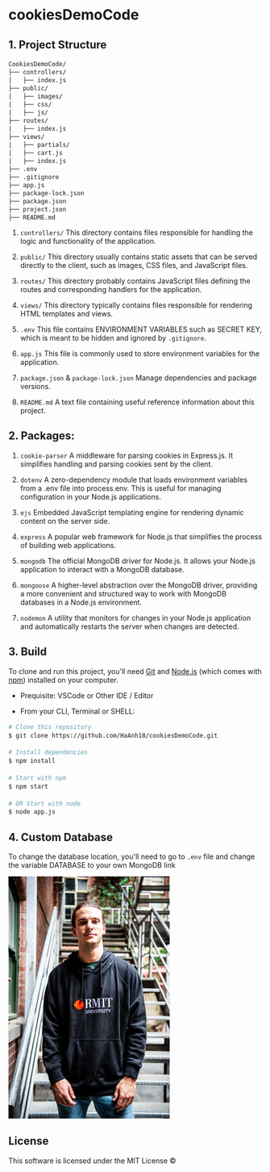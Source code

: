 # cookiesDemoCode

## 1. Project Structure

```
CookiesDemoCode/
├── controllers/
|   ├── index.js
├── public/
|   ├── images/
|   ├── css/
|   ├── js/
├── routes/
|   ├── index.js
├── views/
|   ├── partials/
|   ├── cart.js
|   ├── index.js
├── .env
├── .gitignore
├── app.js
├── package-lock.json
├── package.json
├── project.json
├── README.md
```

1. `controllers/`
This directory contains files responsible for handling the logic and functionality of the application.

2. `public/`
This directory usually contains static assets that can be served directly to the client, such as images, CSS files, and JavaScript files.

3. `routes/`
This directory probably contains JavaScript files defining the routes and corresponding handlers for the application.

4. `views/`
This directory typically contains files responsible for rendering HTML templates and views.

5. `.env`
This file contains ENVIRONMENT VARIABLES such as SECRET KEY, which is meant to be hidden and ignored by `.gitignore`.

6. `app.js`
This file is commonly used to store environment variables for the application.

7. `package.json` & `package-lock.json`
Manage dependencies and package versions.

8. `README.md`
A text file containing useful reference information about this project.

## 2. Packages:

1. `cookie-parser`
A middleware for parsing cookies in Express.js. It simplifies handling and parsing cookies sent by the client.

2. `dotenv`
A zero-dependency module that loads environment variables from a .env file into process.env. This is useful for managing configuration in your Node.js applications.

3. `ejs`
Embedded JavaScript templating engine for rendering dynamic content on the server side.

4. `express`
A popular web framework for Node.js that simplifies the process of building web applications. 

5. `mongodb`
The official MongoDB driver for Node.js. It allows your Node.js application to interact with a MongoDB database.

6. `mongoose`
A higher-level abstraction over the MongoDB driver, providing a more convenient and structured way to work with MongoDB databases in a Node.js environment.

7. `nodemon`
A utility that monitors for changes in your Node.js application and automatically restarts the server when changes are detected. 

## 3. Build

To clone and run this project, you'll need [Git](https://git-scm.com) and [Node.js](https://nodejs.org/en/download/) (which comes with [npm](https://npmjs.com)) installed on your computer.

- Prequisite: VSCode or Other IDE / Editor

- From your CLI, Terminal or SHELL:

```bash
# Clone this repository
$ git clone https://github.com/HaAnh18/cookiesDemoCode.git

# Install dependencies
$ npm install

# Start with npm
$ npm start

# OR Start with node
$ node app.js
```

## 4. Custom Database

To change the database location, you'll need to go to `.env` file and change the variable DATABASE to your own MongoDB link 

![Alt text](./public/images/p-1.jpg)


## License

This software is licensed under the MIT License ©
